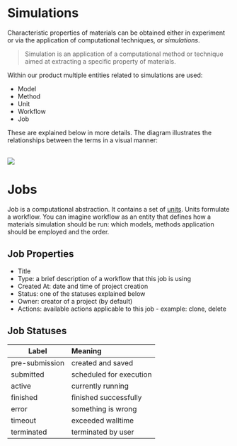 # Simulations

Characteristic properties of materials can be obtained either in experiment or via the application of computational techniques, or *simulations*.

> Simulation is an application of a computational method or technique aimed at extracting a specific property of materials.

Within our product multiple entities related to simulations are used:

- Model
- Method
- Unit
- Workflow
- Job

These are explained below in more details. The diagram illustrates the relationships between the terms in a visual manner:

<br>
<img src="../images/simulation-job-wokflow-unit-explained.png">
<br>

# Jobs

Job is a computational abstraction. It contains a set of [units](#units).
Units formulate a workflow. You can imagine workflow as an entity that defines how a materials simulation should be run: which models, methods application should be employed and the order.


## Job Properties

- Title
- Type: a brief description of a workflow that this job is using
- Created At: date and time of project creation
- Status: one of the statuses explained below
- Owner: creator of a project (by default)
- Actions: available actions applicable to this job - example: clone, delete


## Job Statuses

| Label    |      Meaning  |
|----------|:--------------|
<span class="label label-info">pre-submission</span> | created and saved
<span class="label label-primary">submitted</span> | scheduled for execution
<span class="label label-warning">active</span> | currently running
<span class="label label-success">finished</span> | finished successfully <br>
<span class="label label-danger">error</span> | something is wrong <br>
<span class="label label-default">timeout</span> | exceeded walltime <br>
<span class="label label-default">terminated</span> | terminated by user <br>
